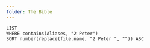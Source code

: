 ```yaml
---
folder: The Bible
---
```


```dataview
LIST 
WHERE contains(Aliases, "2 Peter")
SORT number(replace(file.name, "2 Peter ", "")) ASC
```
 
